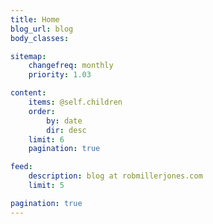```yaml
---
title: Home
blog_url: blog
body_classes: 

sitemap:
    changefreq: monthly
    priority: 1.03

content:
    items: @self.children
    order:
        by: date
        dir: desc
    limit: 6
    pagination: true

feed:
    description: blog at robmillerjones.com
    limit: 5

pagination: true
---
```



